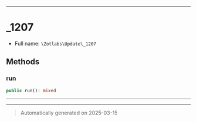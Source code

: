 ***

# _1207





* Full name: `\Zotlabs\Update\_1207`




## Methods


### run



```php
public run(): mixed
```












***


***
> Automatically generated on 2025-03-15
